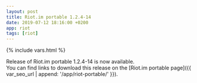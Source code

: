 ```yaml
---
layout: post
title: Riot.im portable 1.2.4-14
date: 2019-07-12 18:16:00 +0200
app: riot
tags: [riot]
---
```

{% include vars.html %}

Release of Riot.im portable 1.2.4-14 is now available.<br />
You can find links to download this release on the [Riot.im portable page]({{ var_seo_url | append: '/app/riot-portable/' }}).